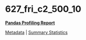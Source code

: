 # 627_fri_c2_500_10

[**Pandas Profiling Report**](https://epistasislab.github.io/penn-ml-benchmarks/profile/627_fri_c2_500_10.html)

[Metadata](metadata.yaml) | [Summary Statistics](summary_stats.tsv)

